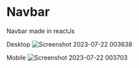 # Navbar
Navbar made in reactJs

Desktop
![Screenshot 2023-07-22 003638](https://github.com/amartya324/Navbar/assets/77157125/e0a97874-e351-4b97-82d0-738a73e7bbef)

Mobile
![Screenshot 2023-07-22 003703](https://github.com/amartya324/Navbar/assets/77157125/8627d658-2f46-4f47-aab3-75dae85ca563)

